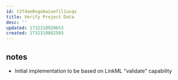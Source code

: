 ```yaml
---
id: t2f4ae0ngobwioe7il1usqx
title: Verify Project Data
desc: ''
updated: 1732310920653
created: 1732310882503
---
```


## notes

- Initial implementation to be based on LinkML "validate" capability
